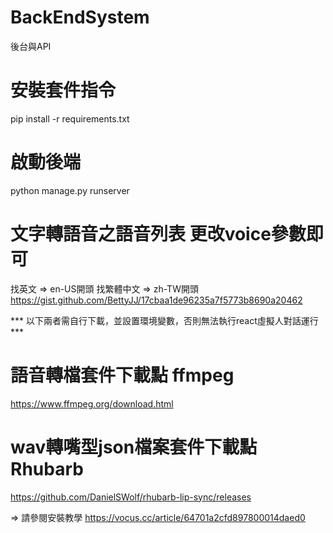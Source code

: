# BackEndSystem
後台與API

# 安裝套件指令
pip install -r requirements.txt

# 啟動後端
python manage.py runserver

# 文字轉語音之語音列表 更改voice參數即可
找英文 => en-US開頭
找繁體中文 => zh-TW開頭
https://gist.github.com/BettyJJ/17cbaa1de96235a7f5773b8690a20462

*** 以下兩者需自行下載，並設置環境變數，否則無法執行react虛擬人對話運行 ***

# 語音轉檔套件下載點  ffmpeg
https://www.ffmpeg.org/download.html

# wav轉嘴型json檔案套件下載點 Rhubarb
https://github.com/DanielSWolf/rhubarb-lip-sync/releases

=> 請參閱安裝教學 https://vocus.cc/article/64701a2cfd897800014daed0
